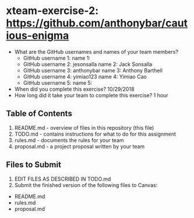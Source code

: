 # xteam-exercise-2: https://github.com/anthonybar/cautious-enigma
  
   * What are the GitHub usernames and names of your team members?
       * GitHub username 1:       name 1:
       * GitHub username 2: jesonsalla       name 2: Jack Sonsalla
       * GitHub username 3: anthonybar     name 3: Anthony Barthell
       * GitHub username 4: yimiao123      name 4: Yimiao Cao
       * GitHub username 5:       name 5:
   * When did you complete this exercise? 
      10/29/2018
   * How long did it take your team to complete this exercise? 
      1 hour

## Table of Contents

1. README.md - overview of files in this repository (this file)
2. TODO.md - contains instructions for what to do for this assignment
3. rules.md - documents the rules for your team
4. proposal.md - a project proposal written by your team

## Files to Submit

1. EDIT FILES AS DESCRIBED IN TODO.md
2. Submit the finished version of the following files to Canvas:

* README.md
* rules.md
* proposal.md
